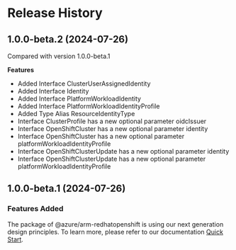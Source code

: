 # Release History
    
## 1.0.0-beta.2 (2024-07-26)
Compared with version 1.0.0-beta.1
    
**Features**

  - Added Interface ClusterUserAssignedIdentity
  - Added Interface Identity
  - Added Interface PlatformWorkloadIdentity
  - Added Interface PlatformWorkloadIdentityProfile
  - Added Type Alias ResourceIdentityType
  - Interface ClusterProfile has a new optional parameter oidcIssuer
  - Interface OpenShiftCluster has a new optional parameter identity
  - Interface OpenShiftCluster has a new optional parameter platformWorkloadIdentityProfile
  - Interface OpenShiftClusterUpdate has a new optional parameter identity
  - Interface OpenShiftClusterUpdate has a new optional parameter platformWorkloadIdentityProfile
    
    
## 1.0.0-beta.1 (2024-07-26)

### Features Added

The package of @azure/arm-redhatopenshift is using our next generation design principles. To learn more, please refer to our documentation [Quick Start](https://aka.ms/azsdk/js/mgmt/quickstart).
